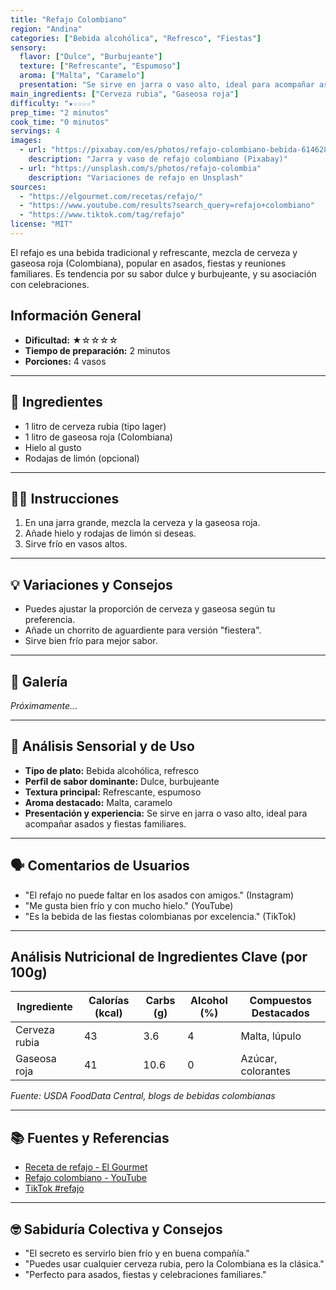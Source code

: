 ```yaml
---
title: "Refajo Colombiano"
region: "Andina"
categories: ["Bebida alcohólica", "Refresco", "Fiestas"]
sensory:
  flavor: ["Dulce", "Burbujeante"]
  texture: ["Refrescante", "Espumoso"]
  aroma: ["Malta", "Caramelo"]
  presentation: "Se sirve en jarra o vaso alto, ideal para acompañar asados y fiestas familiares."
main_ingredients: ["Cerveza rubia", "Gaseosa roja"]
difficulty: "★☆☆☆☆"
prep_time: "2 minutos"
cook_time: "0 minutos"
servings: 4
images:
  - url: "https://pixabay.com/es/photos/refajo-colombiano-bebida-6146286/"
    description: "Jarra y vaso de refajo colombiano (Pixabay)"
  - url: "https://unsplash.com/s/photos/refajo-colombia"
    description: "Variaciones de refajo en Unsplash"
sources:
  - "https://elgourmet.com/recetas/refajo/"
  - "https://www.youtube.com/results?search_query=refajo+colombiano"
  - "https://www.tiktok.com/tag/refajo"
license: "MIT"
---
```



El refajo es una bebida tradicional y refrescante, mezcla de cerveza y gaseosa roja (Colombiana), popular en asados, fiestas y reuniones familiares. Es tendencia por su sabor dulce y burbujeante, y su asociación con celebraciones.

## Información General

* **Dificultad:** ★☆☆☆☆
* **Tiempo de preparación:** 2 minutos
* **Porciones:** 4 vasos

---

## 📝 Ingredientes

- 1 litro de cerveza rubia (tipo lager)
- 1 litro de gaseosa roja (Colombiana)
- Hielo al gusto
- Rodajas de limón (opcional)

---

## 👨‍🍳 Instrucciones

1. En una jarra grande, mezcla la cerveza y la gaseosa roja.
2. Añade hielo y rodajas de limón si deseas.
3. Sirve frío en vasos altos.

---

## 💡 Variaciones y Consejos

- Puedes ajustar la proporción de cerveza y gaseosa según tu preferencia.
- Añade un chorrito de aguardiente para versión "fiestera".
- Sirve bien frío para mejor sabor.

---

## 📸 Galería

*Próximamente...*

---

## 🔬 Análisis Sensorial y de Uso

- **Tipo de plato:** Bebida alcohólica, refresco
- **Perfil de sabor dominante:** Dulce, burbujeante
- **Textura principal:** Refrescante, espumoso
- **Aroma destacado:** Malta, caramelo
- **Presentación y experiencia:** Se sirve en jarra o vaso alto, ideal para acompañar asados y fiestas familiares.

---

## 🗣️ Comentarios de Usuarios

- "El refajo no puede faltar en los asados con amigos." (Instagram)
- "Me gusta bien frío y con mucho hielo." (YouTube)
- "Es la bebida de las fiestas colombianas por excelencia." (TikTok)

---

## Análisis Nutricional de Ingredientes Clave (por 100g)

| Ingrediente      | Calorías (kcal) | Carbs (g) | Alcohol (%) | Compuestos Destacados |
|------------------|-----------------|-----------|-------------|----------------------|
| Cerveza rubia    | 43              | 3.6       | 4           | Malta, lúpulo        |
| Gaseosa roja     | 41              | 10.6      | 0           | Azúcar, colorantes   |

*Fuente: USDA FoodData Central, blogs de bebidas colombianas*

---

## 📚 Fuentes y Referencias

- [Receta de refajo - El Gourmet](https://elgourmet.com/recetas/refajo/)
- [Refajo colombiano - YouTube](https://www.youtube.com/results?search_query=refajo+colombiano)
- [TikTok #refajo](https://www.tiktok.com/tag/refajo)

---

## 🤓 Sabiduría Colectiva y Consejos

- "El secreto es servirlo bien frío y en buena compañía."
- "Puedes usar cualquier cerveza rubia, pero la Colombiana es la clásica."
- "Perfecto para asados, fiestas y celebraciones familiares."
